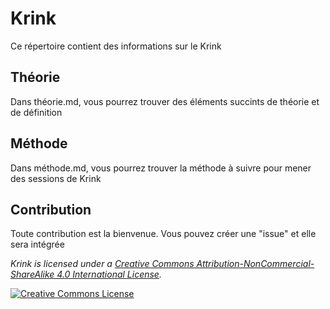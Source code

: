 # Krink

Ce répertoire contient des informations sur le Krink

## Théorie

Dans théorie.md, vous pourrez trouver des éléments succints de théorie et de définition

## Méthode

Dans méthode.md, vous pourrez trouver la méthode à suivre pour mener des sessions de Krink

## Contribution

Toute contribution est la bienvenue. Vous pouvez créer une "issue" et elle sera intégrée

*_Krink is licensed under a <a rel="license" href="http://creativecommons.org/licenses/by-nc-sa/4.0/">Creative Commons Attribution-NonCommercial-ShareAlike 4.0 International License</a>._*

<a rel="license" href="http://creativecommons.org/licenses/by-nc-sa/4.0/" target="_blank"><img alt="Creative Commons License" style="border-width:0" src="https://i.creativecommons.org/l/by-nc-sa/4.0/88x31.png" /></a> 
